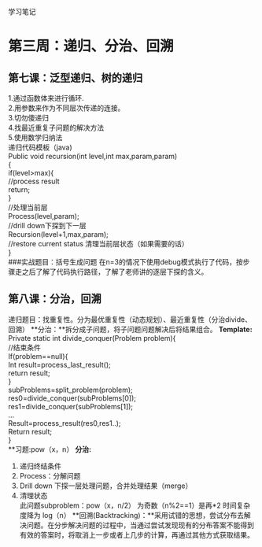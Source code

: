 学习笔记
# 第三周：递归、分治、回溯
## 第七课：泛型递归、树的递归
1.通过函数体来进行循环.  
2.用参数来作为不同层次传递的连接。  
3.切勿傻递归  
4.找最近重复子问题的解决方法  
5.使用数学归纳法  
递归代码模板（java)  
Public void recursion(int level,int max,param,param)  
{  
	if(level>max){  
		//process result  
		return;  
}  
//处理当前层  
Process(level,param);  
//drill down下探到下一层  
Recursion(level+1,max,param);  
//restore current status 清理当前层状态（如果需要的话）  
}  
###实战题目：括号生成问题
在n=3的情况下使用debug模式执行了代码，按步骤走之后了解了代码执行路径，了解了老师讲的逐层下探的含义。


## 第八课：分治，回溯
递归题目：找重复性。分为最优重复性（动态规划）、最近重复性（分治divide、回溯）
**分治：**拆分成子问题，将子问题问题解决后将结果组合。
**Template:**   
Private static int divide_conquer(Problem problem){  
//结束条件  
	If(problem==null){  
	Int result=process_last_result();  
	return result;  
}  
subProblems=split_problem(problem);  
res0=divide_conquer(subProblems[0]);  
res1=divide_conquer(subProblems[1]);  
…  
Result=process_result(res0,res1..);  
Return result;  
}  
**习题:pow（x，n）
**分治:**
1.	递归终结条件   
2.	Process：分解问题  
3.	Drill down 下探一层处理问题，合并处理结果（merge）  
4.	清理状态  
此问题subproblem：pow（x，n/2） 为奇数（n%2==1）是再*2 时间复杂度降为 log（n）
**回溯(Backtracking)：**采用试错的思想，尝试分布去解决问题。在分步解决问题的过程中，当通过尝试发现现有的分布答案不能得到有效的答案时，将取消上一步或者上几步的计算，再通过其他方式获取结果。  
